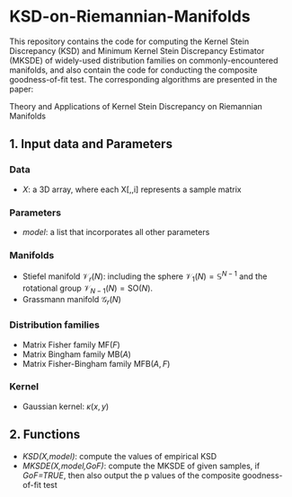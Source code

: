 # KSD-on-Riemannian-Manifolds

This repository contains the code for computing the Kernel Stein Discrepancy (KSD) and Minimum Kernel Stein Discrepancy Estimator (MKSDE) of widely-used distribution families on commonly-encountered manifolds, and also contain the code for conducting the composite goodness-of-fit test. The corresponding algorithms are presented in the paper:

Theory and Applications of Kernel Stein Discrepancy on Riemannian Manifolds

## 1. Input data and Parameters

### Data
- _X_: a 3D array, where each X[,,i] represents a sample matrix

### Parameters
- _model_: a list that incorporates all other parameters




### Manifolds
- Stiefel manifold $\mathcal{V}_ r(N)$: including the sphere $\mathcal{V}_ 1(N)=\mathbb{S}^{N-1}$  and the rotational group $\mathcal{V}_ {{N-1}}(N)=\text{SO}(N)$.
- Grassmann manifold $\mathcal{G}_ r(N)$

### Distribution families
- Matrix Fisher family $\text{MF}(F)$
- Matrix Bingham family $\text{MB}(A)$
- Matrix Fisher-Bingham family $\text{MFB}(A,F)$

### Kernel
- Gaussian kernel: $\kappa(x,y)$


## 2. Functions

- _KSD(X,model)_: compute the values of empirical KSD
- _MKSDE(X,model,GoF)_: compute the MKSDE of given samples, if _GoF=TRUE_, then also output the p values of the composite goodness-of-fit test

